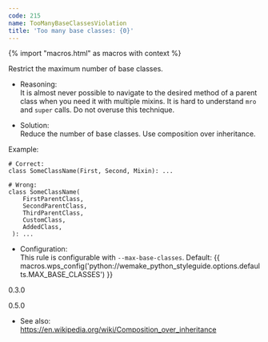 ```yaml
---
code: 215
name: TooManyBaseClassesViolation
title: 'Too many base classes: {0}'
---
```


{% import "macros.html" as macros with context %}

Restrict the maximum number of base classes.

  - Reasoning:  
    It is almost never possible to navigate to the desired method of a
    parent class when you need it with multiple mixins. It is hard to
    understand `mro` and `super` calls. Do not overuse this technique.

  - Solution:  
    Reduce the number of base classes. Use composition over inheritance.

Example:

    # Correct:
    class SomeClassName(First, Second, Mixin): ...
    
    # Wrong:
    class SomeClassName(
        FirstParentClass,
        SecondParentClass,
        ThirdParentClass,
        CustomClass,
        AddedClass,
     ): ...

  - Configuration:  
    This rule is configurable with `--max-base-classes`. Default:
    {{ macros.wps_config('python://wemake_python_styleguide.options.defaults.MAX_BASE_CLASSES') }}

<div class="versionadded">

0.3.0

</div>

<div class="versionchanged">

0.5.0

</div>

  - See also:  
    <https://en.wikipedia.org/wiki/Composition_over_inheritance>